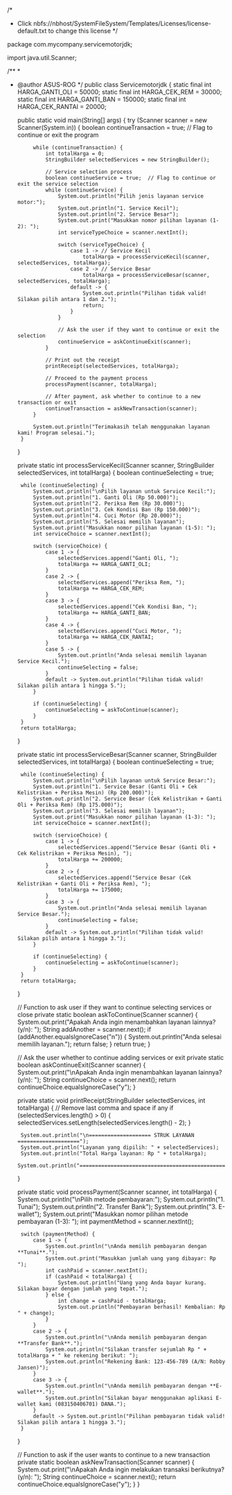 /*
 * Click nbfs://nbhost/SystemFileSystem/Templates/Licenses/license-default.txt to change this license
 */

package com.mycompany.servicemotorjdk;

import java.util.Scanner;

/**
 *
 * @author ASUS-ROG
 */
public class Servicemotorjdk {
    static final int HARGA_GANTI_OLI = 50000;
    static final int HARGA_CEK_REM = 30000;
    static final int HARGA_GANTI_BAN = 150000;
    static final int HARGA_CEK_RANTAI = 20000;

    public static void main(String[] args) {
        try (Scanner scanner = new Scanner(System.in)) {
            boolean continueTransaction = true;  // Flag to continue or exit the program

            while (continueTransaction) {
                int totalHarga = 0;
                StringBuilder selectedServices = new StringBuilder();

                // Service selection process
                boolean continueService = true;  // Flag to continue or exit the service selection
                while (continueService) {
                    System.out.println("Pilih jenis layanan service motor:");
                    System.out.println("1. Service Kecil");
                    System.out.println("2. Service Besar");
                    System.out.print("Masukkan nomor pilihan layanan (1-2): ");
                    int serviceTypeChoice = scanner.nextInt();

                    switch (serviceTypeChoice) {
                        case 1 -> // Service Kecil
                            totalHarga = processServiceKecil(scanner, selectedServices, totalHarga);
                        case 2 -> // Service Besar
                            totalHarga = processServiceBesar(scanner, selectedServices, totalHarga);
                        default -> {
                            System.out.println("Pilihan tidak valid! Silakan pilih antara 1 dan 2.");
                            return;
                        }
                    }

                    // Ask the user if they want to continue or exit the selection
                    continueService = askContinueExit(scanner);
                }

                // Print out the receipt
                printReceipt(selectedServices, totalHarga);

                // Proceed to the payment process
                processPayment(scanner, totalHarga);

                // After payment, ask whether to continue to a new transaction or exit
                continueTransaction = askNewTransaction(scanner);
            }

            System.out.println("Terimakasih telah menggunakan layanan kami! Program selesai.");
        }
    }

    private static int processServiceKecil(Scanner scanner, StringBuilder selectedServices, int totalHarga) {
        boolean continueSelecting = true;

        while (continueSelecting) {
            System.out.println("\nPilih layanan untuk Service Kecil:");
            System.out.println("1. Ganti Oli (Rp 50.000)");
            System.out.println("2. Periksa Rem (Rp 30.000)");
            System.out.println("3. Cek Kondisi Ban (Rp 150.000)");
            System.out.println("4. Cuci Motor (Rp 20.000)");
            System.out.println("5. Selesai memilih layanan");
            System.out.print("Masukkan nomor pilihan layanan (1-5): ");
            int serviceChoice = scanner.nextInt();

            switch (serviceChoice) {
                case 1 -> {
                    selectedServices.append("Ganti Oli, ");
                    totalHarga += HARGA_GANTI_OLI;
                }
                case 2 -> {
                    selectedServices.append("Periksa Rem, ");
                    totalHarga += HARGA_CEK_REM;
                }
                case 3 -> {
                    selectedServices.append("Cek Kondisi Ban, ");
                    totalHarga += HARGA_GANTI_BAN;
                }
                case 4 -> {
                    selectedServices.append("Cuci Motor, ");
                    totalHarga += HARGA_CEK_RANTAI;
                }
                case 5 -> {
                    System.out.println("Anda selesai memilih layanan Service Kecil.");
                    continueSelecting = false;
                }
                default -> System.out.println("Pilihan tidak valid! Silakan pilih antara 1 hingga 5.");
            }

            if (continueSelecting) {
                continueSelecting = askToContinue(scanner);
            }
        }
        return totalHarga;
    }

    private static int processServiceBesar(Scanner scanner, StringBuilder selectedServices, int totalHarga) {
        boolean continueSelecting = true;

        while (continueSelecting) {
            System.out.println("\nPilih layanan untuk Service Besar:");
            System.out.println("1. Service Besar (Ganti Oli + Cek Kelistrikan + Periksa Mesin) (Rp 200.000)");
            System.out.println("2. Service Besar (Cek Kelistrikan + Ganti Oli + Periksa Rem) (Rp 175.000)");
            System.out.println("3. Selesai memilih layanan");
            System.out.print("Masukkan nomor pilihan layanan (1-3): ");
            int serviceChoice = scanner.nextInt();

            switch (serviceChoice) {
                case 1 -> {
                    selectedServices.append("Service Besar (Ganti Oli + Cek Kelistrikan + Periksa Mesin), ");
                    totalHarga += 200000;
                }
                case 2 -> {
                    selectedServices.append("Service Besar (Cek Kelistrikan + Ganti Oli + Periksa Rem), ");
                    totalHarga += 175000;
                }
                case 3 -> {
                    System.out.println("Anda selesai memilih layanan Service Besar.");
                    continueSelecting = false;
                }
                default -> System.out.println("Pilihan tidak valid! Silakan pilih antara 1 hingga 3.");
            }

            if (continueSelecting) {
                continueSelecting = askToContinue(scanner);
            }
        }
        return totalHarga;
    }

    // Function to ask user if they want to continue selecting services or close
    private static boolean askToContinue(Scanner scanner) {
        System.out.print("Apakah Anda ingin menambahkan layanan lainnya? (y/n): ");
        String addAnother = scanner.next();
        if (addAnother.equalsIgnoreCase("n")) {
            System.out.println("Anda selesai memilih layanan.");
            return false;
        }
        return true;
    }

    // Ask the user whether to continue adding services or exit
    private static boolean askContinueExit(Scanner scanner) {
        System.out.print("\nApakah Anda ingin menambahkan layanan lainnya? (y/n): ");
        String continueChoice = scanner.next();
        return continueChoice.equalsIgnoreCase("y");
    }

    private static void printReceipt(StringBuilder selectedServices, int totalHarga) {
        // Remove last comma and space if any
        if (selectedServices.length() > 0) {
            selectedServices.setLength(selectedServices.length() - 2);
        }

        System.out.println("\n==================== STRUK LAYANAN ====================");
        System.out.println("Layanan yang dipilih: " + selectedServices);
        System.out.println("Total Harga layanan: Rp " + totalHarga);
        System.out.println("=========================================================");
    }

    private static void processPayment(Scanner scanner, int totalHarga) {
        System.out.println("\nPilih metode pembayaran:");
        System.out.println("1. Tunai");
        System.out.println("2. Transfer Bank");
        System.out.println("3. E-wallet");
        System.out.print("Masukkan nomor pilihan metode pembayaran (1-3): ");
        int paymentMethod = scanner.nextInt();

        switch (paymentMethod) {
            case 1 -> {
                System.out.println("\nAnda memilih pembayaran dengan **Tunai**.");
                System.out.print("Masukkan jumlah uang yang dibayar: Rp ");
                int cashPaid = scanner.nextInt();
                if (cashPaid < totalHarga) {
                    System.out.println("Uang yang Anda bayar kurang. Silakan bayar dengan jumlah yang tepat.");
                } else {
                    int change = cashPaid - totalHarga;
                    System.out.println("Pembayaran berhasil! Kembalian: Rp " + change);
                }
            }
            case 2 -> {
                System.out.println("\nAnda memilih pembayaran dengan **Transfer Bank**.");
                System.out.println("Silakan transfer sejumlah Rp " + totalHarga + " ke rekening berikut: ");
                System.out.println("Rekening Bank: 123-456-789 (A/N: Robby Jansen)");
            }
            case 3 -> {
                System.out.println("\nAnda memilih pembayaran dengan **E-wallet**.");
                System.out.println("Silakan bayar menggunakan aplikasi E-wallet kami (083150406701) DANA.");
            }
            default -> System.out.println("Pilihan pembayaran tidak valid! Silakan pilih antara 1 hingga 3.");
        }
    }

    // Function to ask if the user wants to continue to a new transaction
    private static boolean askNewTransaction(Scanner scanner) {
        System.out.print("\nApakah Anda ingin melakukan transaksi berikutnya? (y/n): ");
        String continueChoice = scanner.next();
        return continueChoice.equalsIgnoreCase("y");
    }
}

